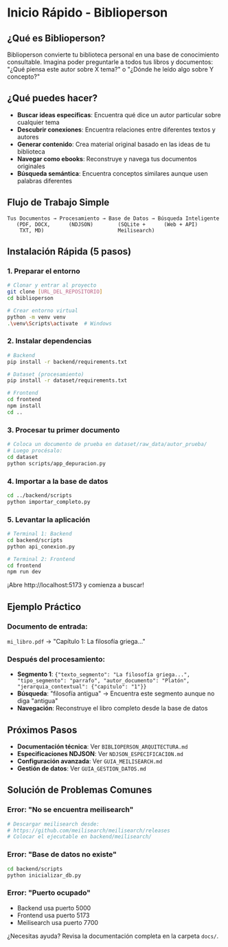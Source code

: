 # Inicio Rápido - Biblioperson

## ¿Qué es Biblioperson?

Biblioperson convierte tu biblioteca personal en una base de conocimiento consultable. Imagina poder preguntarle a todos tus libros y documentos: "¿Qué piensa este autor sobre X tema?" o "¿Dónde he leído algo sobre Y concepto?"

## ¿Qué puedes hacer?

- **Buscar ideas específicas**: Encuentra qué dice un autor particular sobre cualquier tema
- **Descubrir conexiones**: Encuentra relaciones entre diferentes textos y autores
- **Generar contenido**: Crea material original basado en las ideas de tu biblioteca
- **Navegar como ebooks**: Reconstruye y navega tus documentos originales
- **Búsqueda semántica**: Encuentra conceptos similares aunque usen palabras diferentes

## Flujo de Trabajo Simple

```
Tus Documentos → Procesamiento → Base de Datos → Búsqueda Inteligente
   (PDF, DOCX,      (NDJSON)        (SQLite +      (Web + API)
    TXT, MD)                        Meilisearch)
```

## Instalación Rápida (5 pasos)

### 1. Preparar el entorno
```bash
# Clonar y entrar al proyecto
git clone [URL_DEL_REPOSITORIO]
cd biblioperson

# Crear entorno virtual
python -m venv venv
.\venv\Scripts\activate  # Windows
```

### 2. Instalar dependencias
```bash
# Backend
pip install -r backend/requirements.txt

# Dataset (procesamiento)
pip install -r dataset/requirements.txt

# Frontend
cd frontend
npm install
cd ..
```

### 3. Procesar tu primer documento
```bash
# Coloca un documento de prueba en dataset/raw_data/autor_prueba/
# Luego procésalo:
cd dataset
python scripts/app_depuracion.py
```

### 4. Importar a la base de datos
```bash
cd ../backend/scripts
python importar_completo.py
```

### 5. Levantar la aplicación
```bash
# Terminal 1: Backend
cd backend/scripts
python api_conexion.py

# Terminal 2: Frontend
cd frontend
npm run dev
```

¡Abre http://localhost:5173 y comienza a buscar!

## Ejemplo Práctico

### Documento de entrada:
`mi_libro.pdf` → "Capítulo 1: La filosofía griega..."

### Después del procesamiento:
- **Segmento 1**: `{"texto_segmento": "La filosofía griega...", "tipo_segmento": "parrafo", "autor_documento": "Platón", "jerarquia_contextual": {"capitulo": "1"}}`
- **Búsqueda**: "filosofía antigua" → Encuentra este segmento aunque no diga "antigua"
- **Navegación**: Reconstruye el libro completo desde la base de datos

## Próximos Pasos

- **Documentación técnica**: Ver `BIBLIOPERSON_ARQUITECTURA.md`
- **Especificaciones NDJSON**: Ver `NDJSON_ESPECIFICACION.md`
- **Configuración avanzada**: Ver `GUIA_MEILISEARCH.md`
- **Gestión de datos**: Ver `GUIA_GESTION_DATOS.md`

## Solución de Problemas Comunes

### Error: "No se encuentra meilisearch"
```bash
# Descargar meilisearch desde:
# https://github.com/meilisearch/meilisearch/releases
# Colocar el ejecutable en backend/meilisearch/
```

### Error: "Base de datos no existe"
```bash
cd backend/scripts
python inicializar_db.py
```

### Error: "Puerto ocupado"
- Backend usa puerto 5000
- Frontend usa puerto 5173
- Meilisearch usa puerto 7700

¿Necesitas ayuda? Revisa la documentación completa en la carpeta `docs/`.